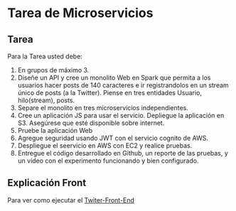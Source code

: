 # Tarea de Microservicios
## Tarea

Para la Tarea usted debe:

1. En grupos de máximo 3.
2. Diseñe un API y cree un monolito  Web en Spark que permita a los usuarios hacer posts de 140 caracteres e ir registrandolos en un stream único de posts (a la Twitter). Piense en tres entidades Usuario, hilo(stream), posts.
3. Separe el monolito en tres microservicios independientes.
4. Cree un aplicación JS para usar el servicio. Depliegue la aplicación en S3. Asegúrese que esté disponible sobre internet.
5. Pruebe la aplicación Web
6. Agregue seguridad usando JWT con el servicio cognito de AWS.
7. Despliegue el seervicio en AWS con EC2 y realice pruebas.
8. Entregue el código desarrollado en Github, un reporte de las pruebas, y un video con el experimento funcionando y bien configurado.


## Explicación Front

Para ver como ejecutar el [Twiter-Front-End](https://github.com/Ersocaut/AREP-Lab04/tree/master/Twiter-Front-End)
